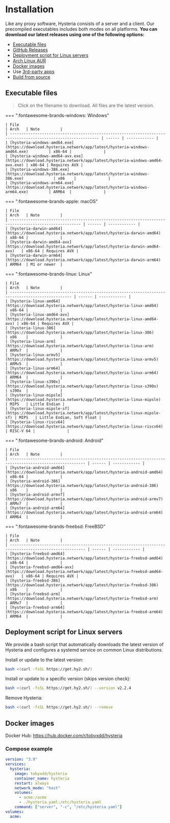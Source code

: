 # Installation

Like any proxy software, Hysteria consists of a server and a client. Our precompiled executables includes both modes on all platforms. **You can download our latest releases using one of the following options:**

- [Executable files](#executable-files)
- [GitHub Releases](https://github.com/apernet/hysteria/releases)
- [Deployment script for Linux servers](#deployment-script-for-linux-servers)
- [Arch Linux AUR](https://aur.archlinux.org/packages/hysteria)
- [Docker images](#docker-images)
- Use [3rd-party apps](3rd-party-apps.md)
- [Build from source](../developers/Build.md)

## Executable files

> Click on the filename to download. All files are the latest version.

=== ":fontawesome-brands-windows: Windows"

    | File                                                                                                          | Arch   | Note         |
    | ------------------------------------------------------------------------------------------------------------- | ------ | ------------ |
    | [hysteria-windows-amd64.exe](https://download.hysteria.network/app/latest/hysteria-windows-amd64.exe)         | x86-64 |              |
    | [hysteria-windows-amd64-avx.exe](https://download.hysteria.network/app/latest/hysteria-windows-amd64-avx.exe) | x86-64 | Requires AVX |
    | [hysteria-windows-386.exe](https://download.hysteria.network/app/latest/hysteria-windows-386.exe)             | x86    |              |
    | [hysteria-windows-arm64.exe](https://download.hysteria.network/app/latest/hysteria-windows-arm64.exe)         | ARM64  |              |

=== ":fontawesome-brands-apple: macOS"

    | File                                                                                                  | Arch   | Note         |
    | ----------------------------------------------------------------------------------------------------- | ------ | ------------ |
    | [hysteria-darwin-amd64](https://download.hysteria.network/app/latest/hysteria-darwin-amd64)           | x86-64 |              |
    | [hysteria-darwin-amd64-avx](https://download.hysteria.network/app/latest/hysteria-darwin-amd64-avx)   | x86-64 | Requires AVX |
    | [hysteria-darwin-arm64](https://download.hysteria.network/app/latest/hysteria-darwin-arm64)           | ARM64  | M1 or newer  |

=== ":fontawesome-brands-linux: Linux"

    | File                                                                                              | Arch   | Note         |
    | ------------------------------------------------------------------------------------------------- | ------ | ------------ |
    | [hysteria-linux-amd64](https://download.hysteria.network/app/latest/hysteria-linux-amd64)         | x86-64 |              |
    | [hysteria-linux-amd64-avx](https://download.hysteria.network/app/latest/hysteria-linux-amd64-avx) | x86-64 | Requires AVX |
    | [hysteria-linux-386](https://download.hysteria.network/app/latest/hysteria-linux-386)             | x86    |              |
    | [hysteria-linux-arm](https://download.hysteria.network/app/latest/hysteria-linux-arm)             | ARMv7  |              |
    | [hysteria-linux-armv5](https://download.hysteria.network/app/latest/hysteria-linux-armv5)         | ARMv5  |              |
    | [hysteria-linux-arm64](https://download.hysteria.network/app/latest/hysteria-linux-arm64)         | ARM64  |              |
    | [hysteria-linux-s390x](https://download.hysteria.network/app/latest/hysteria-linux-s390x)         | s390x  |              |
    | [hysteria-linux-mipsle](https://download.hysteria.network/app/latest/hysteria-linux-mipsle)       | MIPS   | Little Endian |
    | [hysteria-linux-mipsle-sf](https://download.hysteria.network/app/latest/hysteria-linux-mipsle-sf) | MIPS   | Little Endian, Soft Float |
    | [hysteria-linux-riscv64](https://download.hysteria.network/app/latest/hysteria-linux-riscv64)     | RISC-V 64 |              |

=== ":fontawesome-brands-android: Android"

    | File                                                                                                    | Arch   | Note         |
    | ------------------------------------------------------------------------------------------------------- | ------ | ------------ |
    | [hysteria-android-amd64](https://download.hysteria.network/app/latest/hysteria-android-amd64)           | x86-64 |              |
    | [hysteria-android-386](https://download.hysteria.network/app/latest/hysteria-android-386)               | x86    |              |
    | [hysteria-android-armv7](https://download.hysteria.network/app/latest/hysteria-android-armv7)           | ARMv7  |              |
    | [hysteria-android-arm64](https://download.hysteria.network/app/latest/hysteria-android-arm64)           | ARM64  |              |

=== ":fontawesome-brands-freebsd: FreeBSD"

    | File                                                                                                    | Arch   | Note         |
    | ------------------------------------------------------------------------------------------------------- | ------ | ------------ |
    | [hysteria-freebsd-amd64](https://download.hysteria.network/app/latest/hysteria-freebsd-amd64)           | x86-64 |              |
    | [hysteria-freebsd-amd64-avx](https://download.hysteria.network/app/latest/hysteria-freebsd-amd64-avx)   | x86-64 | Requires AVX |
    | [hysteria-freebsd-386](https://download.hysteria.network/app/latest/hysteria-freebsd-386)               | x86    |              |
    | [hysteria-freebsd-arm](https://download.hysteria.network/app/latest/hysteria-freebsd-arm)               | ARMv7  |              |
    | [hysteria-freebsd-arm64](https://download.hysteria.network/app/latest/hysteria-freebsd-arm64)           | ARM64  |              |

## Deployment script for Linux servers

We provide a bash script that automatically downloads the latest version of Hysteria and configures a systemd service on common Linux distributions.

Install or update to the latest version:

```bash
bash <(curl -fsSL https://get.hy2.sh/)
```

Install or update to a specific version (skips version check):

```bash
bash <(curl -fsSL https://get.hy2.sh/) --version v2.2.4
```

Remove Hysteria:

```bash
bash <(curl -fsSL https://get.hy2.sh/) --remove
```

## Docker images

Docker Hub: <https://hub.docker.com/r/tobyxdd/hysteria>

### Compose example

```yaml
version: "3.9"
services:
  hysteria:
    image: tobyxdd/hysteria
    container_name: hysteria
    restart: always
    network_mode: "host"
    volumes:
      - acme:/acme
      - ./hysteria.yaml:/etc/hysteria.yaml
    command: ["server", "-c", "/etc/hysteria.yaml"]
volumes:
  acme:
```
